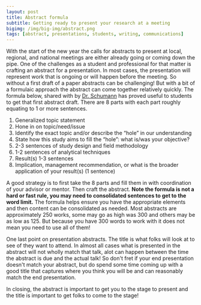 ```yaml
---
layout: post
title: Abstract formula
subtitle: Getting ready to present your research at a meeting
bigimg: /img/big-img/abstract.png
tags: [abstract, presentations, students, writing, communications]
---
```




With the start of the new year the calls for abstracts to present at 
local, regional, and national meetings are either already going or coming 
down the pipe. One of the challenges as a student and professional for that 
matter is crafting an abstract for a presentation. In most cases, the presentation
will represent work that is ongoing or will happen before the meeting. So without
a first draft of a paper abstracts can be challenging! But with a bit of a formulaic 
approach the abstract can come together relatively quickly. The formula below, shared
with by [Dr. Schumann](https://daschumann.github.io/) has proved useful to students to
get that first abstract draft. There are 8 parts with each part roughly equating to 
1 or more sentences. 

1. Generalized topic statement 
2. Hone in on topic/need/issue 
3. Identify the exact topic and/or describe the “hole” in our understanding 
4. State how this study aims to fill the “hole”: what is/was your objective? 
5. 2-3 sentences of study design and field methodology 
6. 1-2 sentences of analytical techniques 
7. Result(s) 1-3 sentences
8. Implication, management recommendation, or what is the broader application of your result(s) (1 sentence)

A good strategy is to first take the 8 parts and fill them in with coordination of 
your advisor or mentor. Then craft the abstract. **Note the formula is not a hard or 
fast rule, you may need to consolidated sentences to get to the word limit.** The formula
helps ensure you have the appropriate elements and then content can be consolidated as 
needed. Most abstracts are approximately 250 works, some may go as high was 300 and others 
may be as low as 125. But because you have 300 words to work with it does not mean you need to
use all of them!

One last point on presentation abstracts. The title is what folks will look at to 
see of they want to attend. In almost all cases what is presented in the abstract will
not wholly match that talk, alot can happen between the time the abstract is due and the actual talk!
So don't fret if your end presentation doesn't match your abstract, but do spend some time 
coming up with a good title that captures where you think you will be and can reasonably match
the end presentation. 

In closing, the abstract is important to get you to the stage to present and the title is important to
get folks to come to the stage!


